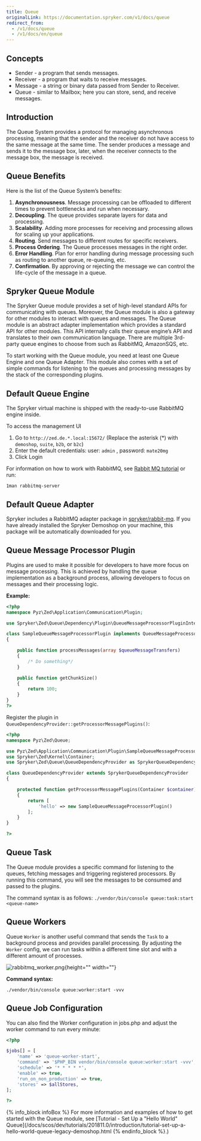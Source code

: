 ```yaml
---
title: Queue
originalLink: https://documentation.spryker.com/v1/docs/queue
redirect_from:
  - /v1/docs/queue
  - /v1/docs/en/queue
---
```


## Concepts

* Sender	- a program that sends messages.
* Receiver	- a program that waits to receive messages.
* Message - a string or binary data passed from Sender to Receiver.
* Queue	- similar to Mailbox; here you can store, send, and receive messages.

## Introduction
The Queue System provides a protocol for managing asynchronous processing, meaning that the sender and the receiver do not have access to the same message at the same time. The sender produces a message and sends it to the message box, later, when the receiver connects to the message box, the message is received.

## Queue Benefits
Here is the list of the Queue System’s benefits:

1. **Asynchronousness**. Message processing can be offloaded to different times to prevent bottlenecks and run when necessary.
2. **Decoupling**. The queue provides separate layers for data and processing.
3. **Scalability**. Adding more processes for receiving and processing allows for scaling up your applications.
4. **Routing**. Send messages to different routes for specific receivers.
5. **Process Ordering**. The Queue processes messages in the right order.
6. **Error Handling**. Plan for error handling during message processing such as routing to another queue, re-queuing, etc.
7. **Confirmation**. By approving or rejecting the message we can control the life-cycle of the message in a queue.

## Spryker Queue Module
The Spryker Queue module provides a set of high-level standard APIs for communicating with queues. Moreover, the Queue module is also a gateway for other modules to interact with queues and messages. The Queue module is an abstract adapter implementation which provides a standard API for other modules. This API internally calls their queue engine’s API and translates to their own communication language. There are multiple 3rd-party queue engines to choose from such as RabbitMQ, AmazonSQS, etc.

To start working with the Queue module, you need at least one Queue Engine and one Queue Adapter. This module also comes with a set of simple commands for listening to the queues and processing messages by the stack of the corresponding plugins.

## Default Queue Engine
The Spryker virtual machine is shipped with the ready-to-use RabbitMQ engine inside.

To access the management UI

1. Go to `http://zed.de.*.local:15672/` (Replace the asterisk (\*) with `demoshop`, `suite`, `b2b`, or `b2c`)
2. Enter the default credentials: user: `admin` , password: `mate20mg`
3. Click Login

For information on how to work with RabbitMQ, see [Rabbit MQ tutorial](https://www.rabbitmq.com/tutorials/tutorial-one-php.html) or run:

`1man rabbitmq-server`

## Default Queue Adapter
Spryker includes a RabbitMQ adapter package in [spryker/rabbit-mq](https://github.com/spryker/rabbit-mq). If you have already installed the Spryker Demoshop on your machine, this package will be automatically downloaded for you.

## Queue Message Processor Plugin
Plugins are used to make it possible for developers to have more focus on message processing. This is achieved by handling the queue implementation as a background process, allowing developers to focus on messages and their processing logic.

**Example:**

```php
<?php
namespace Pyz\Zed\Application\Communication\Plugin;

use Spryker\Zed\Queue\Dependency\Plugin\QueueMessageProcessorPluginInterface;

class SampleQueueMessageProcessorPlugin implements QueueMessageProcessorPluginInterface
{

    public function processMessages(array $queueMessageTransfers)
    {
        /* Do something*/
    }

    public function getChunkSize()
    {
        return 100;
    }
}
?>
```

Register the plugin in `QueueDependencyProvider::getProcessorMessagePlugins()`:

```php
<?php
namespace Pyz\Zed\Queue;

use Pyz\Zed\Application\Communication\Plugin\SampleQueueMessageProcessorPlugin;
use Spryker\Zed\Kernel\Container;
use Spryker\Zed\Queue\QueueDependencyProvider as SprykerQueueDependencyProvider;

class QueueDependencyProvider extends SprykerQueueDependencyProvider
{

    protected function getProcessorMessagePlugins(Container $container)
    {
        return [
            'hello' => new SampleQueueMessageProcessorPlugin()
        ];
    }
}

?>
```

## Queue Task
The Queue module provides a specific command for listening to the queues, fetching messages and triggering registered processors. By running this command, you will see the messages to be consumed and passed to the plugins.

The command syntax is as follows:
`./vendor/bin/console queue:task:start <queue-name>`

## Queue Workers
Queue `Worker` is another useful command that sends the `Task`  to a background process and provides parallel processing. By adjusting the `Worker` config, we can run tasks within a different time slot and with a different amount of processes.

![rabbitmq_worker.png](https://spryker.s3.eu-central-1.amazonaws.com/docs/Features/Development/Queue/Queue/rabbitmq_worker.png){height="" width=""}

**Command syntax:**

`./vendor/bin/console queue:worker:start -vvv`

## Queue Job Configuration
You can also find the Worker configuration in jobs.php and adjust the worker command to run every minute:

```php
<?php

$jobs[] = [
    'name' => 'queue-worker-start',
    'command' => '$PHP_BIN vendor/bin/console queue:worker:start -vvv',
    'schedule' => '* * * * *',
    'enable' => true,
    'run_on_non_production' => true,
    'stores' => $allStores,
];

?>
```

{% info_block infoBox %}
For more information and examples of how to get started with the Queue module, see [Tutorial - Set Up a "Hello World" Queue](/docs/scos/dev/tutorials/201811.0/introduction/tutorial-set-up-a-hello-world-queue-legacy-demoshop.html
{% endinfo_block %}.)

<!-- Last review date: Apr 9, 2019 by Ehsan Zanjani and Dmitry Beirak -->
